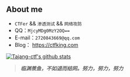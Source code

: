 ## About me

-  `CTFer` && `渗透测试` && `网络攻防`
- QQ：`MjcyMDg0MzY2OQ==`
- E-mail：`2720843669@qq.com`
- Blog： https://ctfking.com

[![Tajang-ctf's github stats](https://github-readme-stats.vercel.app/api?username=Tajang-ctf&show_icons=true&theme=dark)](https://github.com/anuraghazra/github-readme-stats)

> ***临渊羡鱼，不如退而结网。努力，努力，努力***
